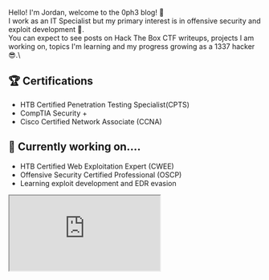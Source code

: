 
Hello!
I'm Jordan, welcome to the 0ph3 blog! 👋 \
I work as an IT Specialist but my primary interest is in offensive security and exploit development 👀.\
You can expect to see posts on Hack The Box CTF writeups, projects I am working on, topics I'm learning and my progress growing as a 1337 hacker 😎.\

## 🏆 Certifications 
<ul>
  <li>HTB Certified Penetration Testing Specialist(CPTS)</li>
  <li>CompTIA Security +</li>
  <li>Cisco Certified Network Associate (CCNA)</li>
</ul>

## 📖 Currently working on.... 
<ul>
  <li>HTB Certified Web Exploitation Expert (CWEE) </li>
  <li>Offensive Security Certified Professional (OSCP)</li>
  <li>Learning exploit development and EDR evasion</li>
</ul>

<iframe src="https://app.hackthebox.com/profile/266253"></iframe>
